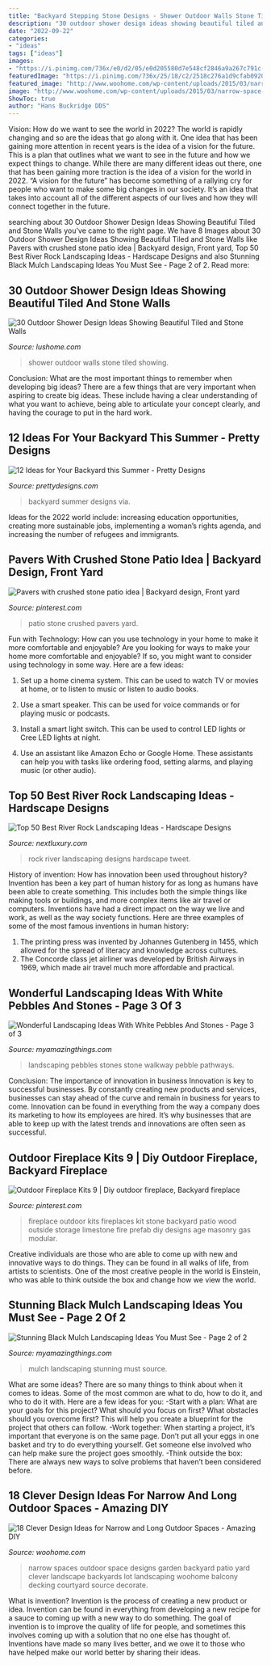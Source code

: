 ```yaml
---
title: "Backyard Stepping Stone Designs - Shower Outdoor Walls Stone Tiled Showing"
description: "30 outdoor shower design ideas showing beautiful tiled and stone walls"
date: "2022-09-22"
categories:
- "ideas"
tags: ["ideas"]
images:
- "https://i.pinimg.com/736x/e0/d2/05/e0d205580d7e548cf2846a9a267c791c--side-yards-front-yards.jpg"
featuredImage: "https://i.pinimg.com/736x/25/18/c2/2518c276a1d9cfab09205ad44f717ac6.jpg"
featured_image: "http://www.woohome.com/wp-content/uploads/2015/03/narrow-space-designs-woohome-10.jpg"
image: "http://www.woohome.com/wp-content/uploads/2015/03/narrow-space-designs-woohome-10.jpg"
ShowToc: true
author: "Hans Buckridge DDS"
---
```



Vision: How do we want to see the world in 2022?
The world is rapidly changing and so are the ideas that go along with it. One idea that has been gaining more attention in recent years is the idea of a vision for the future. This is a plan that outlines what we want to see in the future and how we expect things to change. While there are many different ideas out there, one that has been gaining more traction is the idea of a vision for the world in 2022. 
“A vision for the future” has become something of a rallying cry for people who want to make some big changes in our society. It’s an idea that takes into account all of the different aspects of our lives and how they will connect together in the future.

	

		
searching about 30 Outdoor Shower Design Ideas Showing Beautiful Tiled and Stone Walls you've came to the right page. We have 8 Images about 30 Outdoor Shower Design Ideas Showing Beautiful Tiled and Stone Walls like Pavers with crushed stone patio idea | Backyard design, Front yard, Top 50 Best River Rock Landscaping Ideas - Hardscape Designs and also Stunning Black Mulch Landscaping Ideas You Must See - Page 2 of 2. Read more:
		
    
## 30 Outdoor Shower Design Ideas Showing Beautiful Tiled And Stone Walls

<img loading=lazy src="http://www.lushome.com/wp-content/uploads/2015/04/outdoor-shower-design-ideas-15.jpg" onerror="this.onerror=null;this.src='https://tse4.mm.bing.net/th?id=OIP.fDmO3EPIG60Hs3AEgjCVaAAAAA&amp;pid=15.1';" alt="30 Outdoor Shower Design Ideas Showing Beautiful Tiled and Stone Walls">

_Source: lushome.com_

>shower outdoor walls stone tiled showing. 

	

Conclusion: What are the most important things to remember when developing big ideas?
There are a few things that are very important when aspiring to create big ideas. These include having a clear understanding of what you want to achieve, being able to articulate your concept clearly, and having the courage to put in the hard work.

    
## 12 Ideas For Your Backyard This Summer - Pretty Designs

<img loading=lazy src="http://www.prettydesigns.com/wp-content/uploads/2015/07/12-ideas-for-your-backyard-this-summer10.jpg" onerror="this.onerror=null;this.src='https://tse2.mm.bing.net/th?id=OIP.qWbYpwigc4wAEAHisDwcUgHaLE&amp;pid=15.1';" alt="12 Ideas for Your Backyard this Summer - Pretty Designs">

_Source: prettydesigns.com_

>backyard summer designs via. 

	

Ideas for the 2022 world include: increasing education opportunities, creating more sustainable jobs, implementing a woman’s rights agenda, and increasing the number of refugees and immigrants.

    
## Pavers With Crushed Stone Patio Idea | Backyard Design, Front Yard

<img loading=lazy src="https://i.pinimg.com/736x/e0/d2/05/e0d205580d7e548cf2846a9a267c791c--side-yards-front-yards.jpg" onerror="this.onerror=null;this.src='https://tse3.mm.bing.net/th?id=OIP.jDkndAAaC4FJGzJFIIUa_AHaKY&amp;pid=15.1';" alt="Pavers with crushed stone patio idea | Backyard design, Front yard">

_Source: pinterest.com_

>patio stone crushed pavers yard. 

	

Fun with Technology: How can you use technology in your home to make it more comfortable and enjoyable?
Are you looking for ways to make your home more comfortable and enjoyable? If so, you might want to consider using technology in some way. Here are a few ideas:
1. Set up a home cinema system. This can be used to watch TV or movies at home, or to listen to music or listen to audio books.

2. Use a smart speaker. This can be used for voice commands or for playing music or podcasts.

3. Install a smart light switch. This can be used to control LED lights or Cree LED lights at night.

4. Use an assistant like Amazon Echo or Google Home. These assistants can help you with tasks like ordering food, setting alarms, and playing music (or other audio).

    
## Top 50 Best River Rock Landscaping Ideas - Hardscape Designs

<img loading=lazy src="http://nextluxury.com/wp-content/uploads/house-river-rock-landscaping-ideas-1.jpg" onerror="this.onerror=null;this.src='https://tse2.mm.bing.net/th?id=OIP.LkMZ5w_ZWdAEAz05UT_bQQAAAA&amp;pid=15.1';" alt="Top 50 Best River Rock Landscaping Ideas - Hardscape Designs">

_Source: nextluxury.com_

>rock river landscaping designs hardscape tweet. 

	

History of invention: How has innovation been used throughout history?
Invention has been a key part of human history for as long as humans have been able to create something. This includes both the simple things like making tools or buildings, and more complex items like air travel or computers. Inventions have had a direct impact on the way we live and work, as well as the way society functions. 
Here are three examples of some of the most famous inventions in human history: 

1) The printing press was invented by Johannes Gutenberg in 1455, which allowed for the spread of literacy and knowledge across cultures. 
2) The Concorde class jet airliner was developed by British Airways in 1969, which made air travel much more affordable and practical.

    
## Wonderful Landscaping Ideas With White Pebbles And Stones - Page 3 Of 3

<img loading=lazy src="http://myamazingthings.com/wp-content/uploads/2017/03/pebble-and-stone-walkway-1024x671.png" onerror="this.onerror=null;this.src='https://tse4.mm.bing.net/th?id=OIP.NXTRW0err7-1uOYUMnif_AHaE2&amp;pid=15.1';" alt="Wonderful Landscaping Ideas With White Pebbles And Stones - Page 3 of 3">

_Source: myamazingthings.com_

>landscaping pebbles stones stone walkway pebble pathways. 

	

Conclusion: The importance of innovation in business
Innovation is key to successful businesses. By constantly creating new products and services, businesses can stay ahead of the curve and remain in business for years to come. Innovation can be found in everything from the way a company does its marketing to how its employees are hired. It’s why businesses that are able to keep up with the latest trends and innovations are often seen as successful.

    
## Outdoor Fireplace Kits 9 | Diy Outdoor Fireplace, Backyard Fireplace

<img loading=lazy src="https://i.pinimg.com/736x/25/18/c2/2518c276a1d9cfab09205ad44f717ac6.jpg" onerror="this.onerror=null;this.src='https://tse2.mm.bing.net/th?id=OIP.4KmDG4ndgu2iQ0juxJjfxQHaKW&amp;pid=15.1';" alt="Outdoor Fireplace Kits 9 | Diy outdoor fireplace, Backyard fireplace">

_Source: pinterest.com_

>fireplace outdoor kits fireplaces kit stone backyard patio wood outside storage limestone fire prefab diy designs age masonry gas modular. 

	

Creative individuals are those who are able to come up with new and innovative ways to do things. They can be found in all walks of life, from artists to scientists. One of the most creative people in the world is Einstein, who was able to think outside the box and change how we view the world.

    
## Stunning Black Mulch Landscaping Ideas You Must See - Page 2 Of 2

<img loading=lazy src="http://myamazingthings.com/wp-content/uploads/2017/05/black-mulch.jpg" onerror="this.onerror=null;this.src='https://tse2.mm.bing.net/th?id=OIP.iSVExEKaTxogXafVStve9wHaJ4&amp;pid=15.1';" alt="Stunning Black Mulch Landscaping Ideas You Must See - Page 2 of 2">

_Source: myamazingthings.com_

>mulch landscaping stunning must source. 

	

What are some ideas?
There are so many things to think about when it comes to ideas. Some of the most common are what to do, how to do it, and who to do it with. Here are a few ideas for you: 
-Start with a plan: What are your goals for this project? What should you focus on first? What obstacles should you overcome first? This will help you create a blueprint for the project that others can follow. 
-Work together: When starting a project, it’s important that everyone is on the same page. Don’t put all your eggs in one basket and try to do everything yourself. Get someone else involved who can help make sure the project goes smoothly. 
-Think outside the box: There are always new ways to solve problems that haven’t been considered before.

    
## 18 Clever Design Ideas For Narrow And Long Outdoor Spaces - Amazing DIY

<img loading=lazy src="http://www.woohome.com/wp-content/uploads/2015/03/narrow-space-designs-woohome-10.jpg" onerror="this.onerror=null;this.src='https://tse1.mm.bing.net/th?id=OIP.7sVdJGBmpnJ09np8Dl18egHaJ4&amp;pid=15.1';" alt="18 Clever Design Ideas for Narrow and Long Outdoor Spaces - Amazing DIY">

_Source: woohome.com_

>narrow spaces outdoor space designs garden backyard patio yard clever landscape backyards lot landscaping woohome balcony decking courtyard source decorate. 

	

What is invention?
Invention is the process of creating a new product or idea. Invention can be found in everything from developing a new recipe for a sauce to coming up with a new way to do something. The goal of invention is to improve the quality of life for people, and sometimes this involves coming up with a solution that no one else has thought of. Inventions have made so many lives better, and we owe it to those who have helped make our world better by sharing their ideas.

